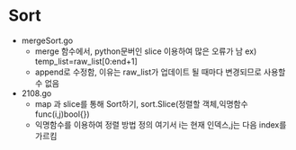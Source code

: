 #   Sort
-   mergeSort.go
    -   merge 함수에서, python문버인 slice 이용하여 많은 오류가 남 ex) temp_list=raw_list[0:end+1]
    -   append로 수정함, 이유는 raw_list가 업데이트 될 때마다 변경되므로 사용할 수 없음
- 2108.go
  - map 과 slice를 통해 Sort하기, sort.Slice(정렬할 객체,익명함수 func(i,j)bool{})
  - 익명함수를 이용하여 정렬 방법 정의 여기서 i는 현재 인덱스,j는 다음 index를 가르킴